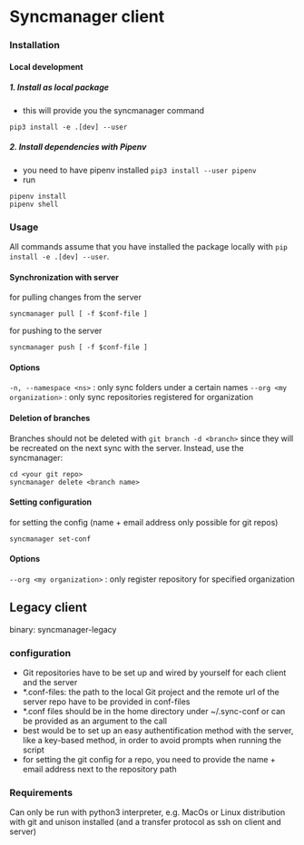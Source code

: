 # Syncmanager client

### Installation
#### Local development

##### 1. Install as local package
* this will provide you the syncmanager command
```
pip3 install -e .[dev] --user
```

##### 2. Install dependencies with Pipenv
* you need to have pipenv installed `pip3 install --user pipenv`
* run
```
pipenv install
pipenv shell
```

### Usage
All commands assume that you have installed the package locally with `pip install -e .[dev] --user`.

#### Synchronization with server
for pulling changes from the server
```
syncmanager pull [ -f $conf-file ]
```
for pushing to the server
```
syncmanager push [ -f $conf-file ]
```
#### Options
`-n, --namespace <ns>` : only sync folders under a certain names
`--org <my organization>` : only sync repositories registered for organization


#### Deletion of branches
Branches should not be deleted with `git branch -d <branch>` since they will be recreated on the next sync with the server.
Instead, use the syncmanager:
```
cd <your git repo>
syncmanager delete <branch name>
```

#### Setting configuration
for setting the config (name + email address only possible for git repos)
```
syncmanager set-conf
```

#### Options
`--org <my organization>` : only register repository for specified organization


## Legacy client
binary: syncmanager-legacy
### configuration
- Git repositories have to be set up and wired by yourself for each client and the server
- *.conf-files: the path to the local Git project and the remote url of the server repo have to be provided in conf-files
- *.conf files should be in the home directory under ~/.sync-conf or can be provided as an argument to the call
- best would be to set up an easy authentification method with the server, like a key-based method, in order to avoid prompts when running the script
- for setting the git config for a repo, you need to provide the name + email address next to the repository path

### Requirements
Can only be run with python3 interpreter, e.g. MacOs or Linux distribution with git and unison installed (and a transfer protocol as ssh on client and server)

